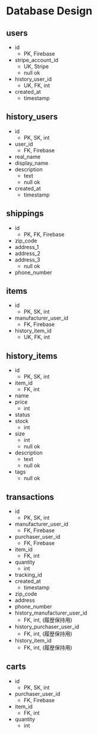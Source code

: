 # Database Design

## users
- id
    - PK, Firebase
- stripe_account_id
    - UK, Stripe
    - null ok
- history_user_id
    - UK, FK, int
- created_at
    - timestamp

## history_users
- id
    - PK, SK, int
- user_id
    - FK, Firebase
- real_name
- display_name
- description
    - text
    - null ok
- created_at
    - timestamp



## shippings
- id
    - PK, FK, Firebase
- zip_code
- address_1
- address_2
- address_3
    - null ok
- phone_number



## items
- id
    - PK, SK, int
- manufacturer_user_id
    - FK, Firebase
- history_item_id
    - UK, FK, int

## history_items
- id
    - PK, SK, int
- item_id
    - FK, int
- name
- price
    - int
- status
- stock
    - int
- size
    - int
    - null ok
- description
    - text
    - null ok
- tags
    - null ok



## transactions
- id
    - PK, SK, int
- manufacturer_user_id
    - FK, Firebase
- purchaser_user_id
    - FK, Firebase
- item_id
    - FK, int
- quantity
    - int
- tracking_id
- created_at
    - timestamp
- zip_code
- address
- phone_number
- history_manufacturer_user_id
    - FK, int, (履歴保持用)
- history_purchaser_user_id
    - FK, int, (履歴保持用)
- history_item_id
    - FK, int, (履歴保持用)



## carts
- id
    - PK, SK, int
- purchaser_user_id
    - FK, Firebase
- item_id
    - FK, int
- quantity
    - int
